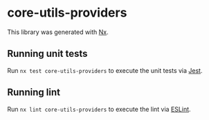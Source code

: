# core-utils-providers

This library was generated with [Nx](https://nx.dev).

## Running unit tests

Run `nx test core-utils-providers` to execute the unit tests via [Jest](https://jestjs.io).

## Running lint

Run `nx lint core-utils-providers` to execute the lint via [ESLint](https://eslint.org/).
